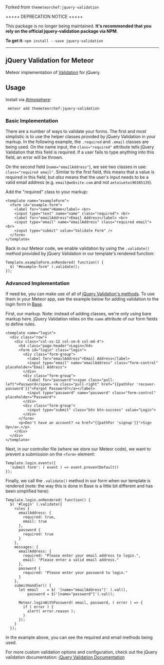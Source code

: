 
Forked from `themeteorchef:jquery-validation`

+++++ DEPRECATION NOTICE +++++

This package is no longer being maintained. **It's recommended that you rely on the official jquery-validation package via NPM**.

**To get it**: `npm install --save jquery-validation`

---

## jQuery Validation for Meteor

Meteor implementation of [Validation](https://github.com/jzaefferer/jquery-validation) for jQuery.

## Usage

Install via [Atmosphere](http://atmospherejs.com):

` meteor add themeteorchef:jquery-validation`

### Basic Implementation

There are a number of ways to validate your forms. The first and most simplistic is to use the helper classes provided by jQuery Validation in your markup. In the following example, the `.required` and `.email` classes are being used. On the name input, the `class="required"` attribute tells jQuery Validation that this field is required. If a user fails to type anything into this field, an error will be thrown.

On the second field (`name="emailAddress"`), we see two classes in use: `class="required email"`. Similar to the first field, this means that a value is required in this field, but *also* means that the user's input needs to be a valid email address (e.g. `email@website.com` and not `aetoiuetoi90385135`).

Add the "required" class to your markup:

```
<template name="exampleForm">
  <form id="example-form">
    <label for="name">Name</label> <br>
    <input type="text" name="name" class="required"> <br>
    <label for="emailAddress">Email Address</label> <br>
    <input type="email" name="emailAddress" class="required email"> <br>
    <input type="submit" value="Validate Form" />
  </form>
</template>
```

Back in our Meteor code, we enable validation by using the `.validate()` method provided by jQuery Validation in our template's rendered function:

```
Template.exampleForm.onRendered( function() {
  $( "#example-form" ).validate();
});
```

### Advanced Implementation

If need be, you can make use of all of [jQuery Validation's methods](http://jqueryvalidation.org/validate). To use them in your Meteor app, see the example below for adding validation to the login form in [Base](http://themeteorchef.com/base).

First, our markup. Note: instead of adding classes, we're only using bare markup here. jQuery Validation relies on the `name` attribute of our form fields to define rules.

```
<template name="login">
  <div class="row">
    <div class="col-xs-12 col-sm-6 col-md-4">
      <h4 class="page-header">Login</h4>
      <form id="login" class="login">
        <div class="form-group">
          <label for="emailAddress">Email Address</label>
          <input type="email" name="emailAddress" class="form-control" placeholder="Email Address">
        </div>
        <div class="form-group">
          <label for="password"><span class="pull-left">Password</span> <a class="pull-right" href="{{pathFor 'recover-password'}}">Forgot Password?</a></label>
          <input type="password" name="password" class="form-control" placeholder="Password">
        </div>
        <div class="form-group">
          <input type="submit" class="btn btn-success" value="Login">
        </div>
      </form>
      <p>Don't have an account? <a href="{{pathFor 'signup'}}">Sign Up</a>.</p>
    </div>
  </div>
</template>
```

Next, in our controller file (where we store our Meteor code), we want to prevent a submission on the `<form>` element:

```
Template.login.events({
  'submit form': ( event ) => event.preventDefault()
});
```

Finally, we call the `.validate()` method in our form when our template is rendered (note: the way this is done in Base is a little bit different and has been simplified here):

```
Template.login.onRendered( function() {
  $( '#login' ).validate({
    rules {
      emailAddress: {
        required: true,
        email: true
      },
      password {
        required: true
      }
    },
    messages: {
      emailAddress: {
        required: "Please enter your email address to login.",
        email: "Please enter a valid email address."
      },
      password {
        required: "Please enter your password to login."
      }
    },
    submitHandler() {
      let email    = $( '[name="emailAddress"]' ).val(),
          password = $('[name="password"]').val();

      Meteor.loginWithPassword( email, password, ( error ) => {
        if ( error ) {
          alert( error.reason );
        }
      });
    }
  });
```

In the example above, you can see the required and email methods being used.

For more custom validation options and configuration, check out the jQuery validation documentation: [jQuery Validation Documentation](http://jqueryvalidation.org/documentation)
